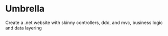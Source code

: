 # Umbrella
Create a .net website with skinny controllers, ddd, and mvc, business logic and data layering
